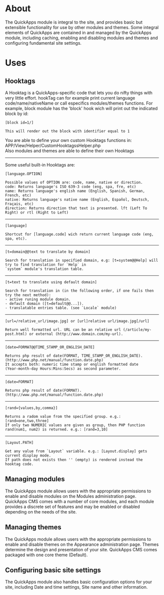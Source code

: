 About
=====

The QuickApps module is integral to the site, and provides basic but extensible functionality for use by other modules and themes. Some
integral elements of QuickApps are contained in and managed by the QuickApps module, including caching, enabling and disabling modules
and themes and configuring fundamental site settings. 


Uses
====


Hooktags
--------

A Hooktag is a QuickApps-specific code that lets you do nifty things with very little effort. hookTag can for example print current language
code/name/nativeName or call especifics modules/themes functions. For example, block module has the 'block' hook wich will print out the
indicated block by id:

    [block id=1/]
    
    This will render out the block with identifier equal to 1 

You are able to define your own custom Hooktags functions in: APP/View/Helper/CustomHooktagssHelper.php  
Also modules and themes are able to define their own Hooktags

***

Some useful built-in Hooktags are: 

    [language.OPTION]
    
    Possible values of OPTION are: code, name, native or direction.
    code: Returns language's ISO 639-3 code (eng, spa, fre, etc)
    name: Returns language's english name (English, Spanish, German, French, etc)
    native: Returns language's native name (English, Español, Deutsch, Fraçais, etc)
    direction: Returns direction that text is presented. lft (Left To Right) or rtl (Right to Left)
***
    [language]
    
    Shortcut for [language.code] wich return current language code (eng, spa, etc). 
***    
    [t=domain@@text to translate by domain]
    
    Search for translation in specified domain, e.g: [t=system@@Help] will try to find translation for `Help` in 
    `system` module's translation table.

***
    [t=text to translate using default domain]
    
    Search for translation in (in the following order, if one fails then try the next method):
    - active runing module domain. 
    - default domain ([t=default@@...]). 
    - translatable entries table. (see `Locale` module)
***
    [url=/relative_url/image.jpg] or [url]relative url/image.jpg[/url]
    
    Return well formatted url. URL can be an relative url (/article/my-post.html) or external (http://www.domain.com/my-url).
***
    [date=FORMAT@@TIME_STAMP_OR_ENGLISH_DATE]
    
    Returns php result of date(FORMAT, TIME_STAMP_OR_ENGLISH_DATE). (http://www.php.net/manual/function.date.php)
    It accepts both: numeric time stamp or english formatted date 
    (Year-month-day Hours:Mins:Secs) as second parameter.
***
    [date=FORMAT]
    
    Returns php result of date(FORMAT). (http://www.php.net/manual/function.date.php)
***
    [rand={values,by,comma}]

    Returns a radom value from the specified group. e.g.: [rand=one,two,three]  
	If only two NUMERIC values are given as group, then PHP function rand(num1, num2) is returned. e.g.: [rand=3,10]
***
    [Layout.PATH]

    Get any value from `Layout` variable. e.g.: [Layout.display] gets current display mode.  
	If path does not exists then '' (empty) is rendered instead the hooktag code.


Managing modules
----------------

The QuickApps module allows users with the appropriate permissions to enable and disable modules on the Modules administration page.
QuickApps CMS comes with a number of core modules, and each module provides a discrete set of features and may be enabled or disabled
depending on the needs of the site.


Managing themes
---------------

The QuickApps module allows users with the appropriate permissions to enable and disable themes on the Appearance administration page.
Themes determine the design and presentation of your site. QuickApps CMS comes packaged with one core theme (Default).


Configuring basic site settings
-------------------------------

The QuickApps module also handles basic configuration options for your site, including Date and time settings, Site name and other information. 